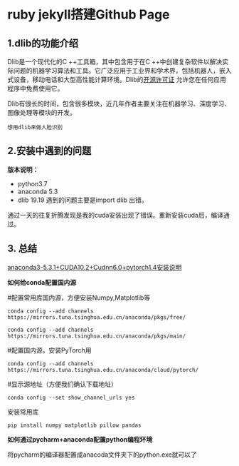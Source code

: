 # ruby jekyll搭建Github Page

## 1.dlib的功能介绍

Dlib是一个现代化的C ++工具箱，其中包含用于在C ++中创建复杂软件以解决实际问题的机器学习算法和工具。它广泛应用于工业界和学术界，包括机器人，嵌入式设备，移动电话和大型高性能计算环境。Dlib的[开源许可证](https://www.dlib.net.cn/docs/license.html) 允许您在任何应用程序中免费使用它。

Dlib有很长的时间，包含很多模块，近几年作者主要关注在机器学习、深度学习、图像处理等模块的开发。

`想用dlib来做人脸识别`

## 2.安装中遇到的问题

**版本说明：**

- python3.7
- anaconda 5.3
- dlib 19.19
遇到的问题主要是import dlib 出错。

通过一天的往复折腾发现是我的cuda安装出现了错误。重新安装cuda后，编译通过。

## 3. 总结
[anaconda3-5.3.1+CUDA10.2+Cudnn6.0+pytorch1.4安装说明](https://blog.csdn.net/weixin_45953976/article/details/105547758)

**如何给conda配置国内源**

#配置常用库国内源，方便安装Numpy,Matplotlib等

```
conda config --add channels https://mirrors.tuna.tsinghua.edu.cn/anaconda/pkgs/free/
```
```
conda config --add channels https://mirrors.tuna.tsinghua.edu.cn/anaconda/pkgs/main/
```
#配置国内源，安装PyTorch用
```
conda config --add channels https://mirrors.tuna.tsinghua.edu.cn/anaconda/cloud/pytorch/
```
#显示源地址（方便我们确认下载地址）

```
conda config --set show_channel_urls yes
```
安装常用库
```
pip install numpy matplotlib pillow pandas
```
**如何通过pycharm+anaconda配置python编程环境**

将pycharm的编译器配置成anacoda文件夹下的python.exe就可以了